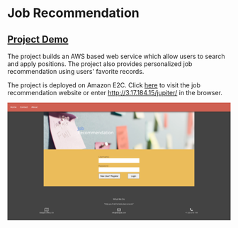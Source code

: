 # Job Recommendation

## [Project Demo](https://drive.google.com/file/d/19m4KbNGfyMGQEl9sqUKr90rtYFp4q6-h/view?usp=sharing)


The project builds an AWS based web service which allow users to search and apply positions. The project also provides personalized job recommendation using users' favorite records.

The project is deployed on Amazon E2C. Click [here](http://3.17.184.15/jupiter/) to visit the job recommendation website or enter http://3.17.184.15/jupiter/ in the browser.

![ ](https://github.com/tongshen9095/JobRecommendation/blob/16-readme/figures/Interface.png)
